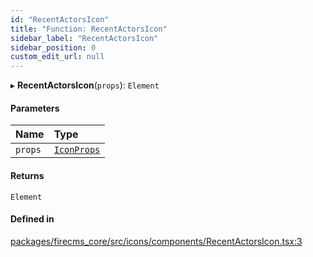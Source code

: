 ```yaml
---
id: "RecentActorsIcon"
title: "Function: RecentActorsIcon"
sidebar_label: "RecentActorsIcon"
sidebar_position: 0
custom_edit_url: null
---
```


▸ **RecentActorsIcon**(`props`): `Element`

#### Parameters

| Name | Type |
| :------ | :------ |
| `props` | [`IconProps`](../types/IconProps.md) |

#### Returns

`Element`

#### Defined in

[packages/firecms_core/src/icons/components/RecentActorsIcon.tsx:3](https://github.com/FireCMSco/firecms/blob/d45f3739/packages/firecms_core/src/icons/components/RecentActorsIcon.tsx#L3)
